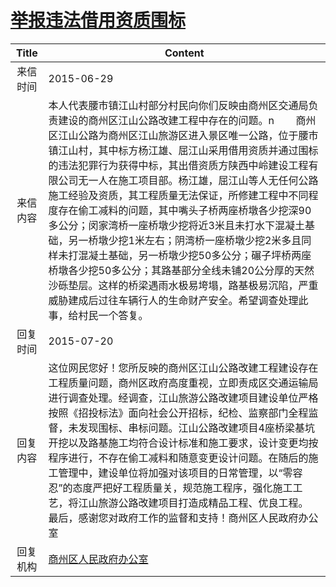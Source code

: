 # <a href="http://www.shangluo.gov.cn/zmhd/ldxxxx.jsp?urltype=leadermail.LeaderMailContentUrl&wbtreeid=1112&leadermailid=3223">举报违法借用资质围标</a>
| Title |                                                                                                                                                                                                  Content                                                                                                                                                                                                   |
|:-----:|------------------------------------------------------------------------------------------------------------------------------------------------------------------------------------------------------------------------------------------------------------------------------------------------------------------------------------------------------------------------------------------------------------|
| 来信时间  | 2015-06-29                                                                                                                                                                                                                                                                                                                                                                                                 |
| 来信内容  | 本人代表腰市镇江山村部分村民向你们反映由商州区交通局负责建设的商州区江山公路改建工程中存在的问题。n        商州区江山公路为商州区江山旅游区进入景区唯一公路，位于腰市镇江山村，其中标方杨江雄、屈江山采用借用资质并通过围标的违法犯罪行为获得中标，其出借资质方陕西中岭建设工程有限公司无一人在施工项目部。杨江雄，屈江山等人无任何公路施工经验及资质，其工程质量无法保证，所修建工程中不同程度存在偷工减料的问题，其中嘴头子桥两座桥墩各少挖深90多公分；闵家湾桥一座桥墩少挖将近3米且未打水下混凝土基础，另一桥墩少挖1米左右；阴湾桥一座桥墩少挖2米多且同样未打混凝土基础，另一桥墩少挖50多公分；碾子坪桥两座桥墩各少挖50多公分；其路基部分全线未铺20公分厚的天然沙砾垫层。这样的桥梁遇雨水极易垮塌，路基极易沉陷，严重威胁建成后过往车辆行人的生命财产安全。希望调查处理此事，给村民一个答复。 |
| 回复时间  | 2015-07-20                                                                                                                                                                                                                                                                                                                                                                                                 |
| 回复内容  | 这位网民您好！您所反映的商州区江山公路改建工程建设存在工程质量问题，商州区政府高度重视，立即责成区交通运输局进行调查处理。经调查，江山旅游公路改建项目建设单位严格按照《招投标法》面向社会公开招标，纪检、监察部门全程监督，未发现围标、串标问题。江山公路改建项目4座桥梁基坑开挖以及路基施工均符合设计标准和施工要求，设计变更均按程序进行，不存在偷工减料和随意变更设计问题。在随后的施工管理中，建设单位将加强对该项目的日常管理，以“零容忍”的态度严把好工程质量关，规范施工程序，强化施工工艺，将江山旅游公路改建项目打造成精品工程、优良工程。    最后，感谢您对政府工作的监督和支持！商州区人民政府办公室                                                                                                |
| 回复机构  | <a href="../../category/agencies/商州区人民政府办公室.md">商州区人民政府办公室</a>                                                                                                                                                                                                                                                                                                                                             |